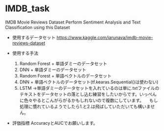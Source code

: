 # IMDB_task
IMDB Movie Reviews Dataset Perform Sentiment Analysis and Text Classification using this Dataset

- 使用するデータセット
https://www.kaggle.com/iarunava/imdb-movie-reviews-dataset


- 使用する手法
  1. Random Forest + 単語ダミーのデータセット
  2. DNN + 単語ダミーのデータセット
  3. Random Forest + 単語ベクトルのデータセット
  4. DNN + 単語ベクトルのデータセット(tf.kearas.Sequential()は使わない)
  5. LSTM
→単語ダミーのデータセットを入れているのは単に.txtファイルのテキストをデータセットの落とし込む練習をしたいからです。いっぺんに色々やるとこんがらがるかもしれないので複数にしています。
 　もし処理に慣れているようでしたら1.と2.は飛ばしていただいても構いません。
- 評価指標
   AccuracyとAUCでお願いします。
   

